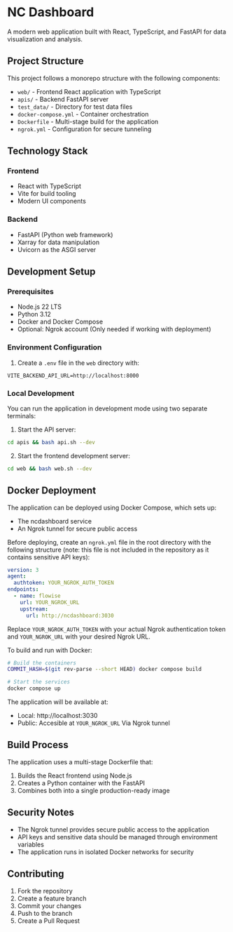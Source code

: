 # NC Dashboard

A modern web application built with React, TypeScript, and FastAPI for data visualization and analysis.

## Project Structure

This project follows a monorepo structure with the following components:

- `web/` - Frontend React application with TypeScript
- `apis/` - Backend FastAPI server
- `test_data/` - Directory for test data files
- `docker-compose.yml` - Container orchestration
- `Dockerfile` - Multi-stage build for the application
- `ngrok.yml` - Configuration for secure tunneling

## Technology Stack

### Frontend
- React with TypeScript
- Vite for build tooling
- Modern UI components

### Backend
- FastAPI (Python web framework)
- Xarray for data manipulation
- Uvicorn as the ASGI server

## Development Setup

### Prerequisites
- Node.js 22 LTS
- Python 3.12
- Docker and Docker Compose
- Optional: Ngrok account (Only needed if working with deployment)

### Environment Configuration

1. Create a `.env` file in the `web` directory with:
```env
VITE_BACKEND_API_URL=http://localhost:8000
```

### Local Development

You can run the application in development mode using two separate terminals:

1. Start the API server:
```sh
cd apis && bash api.sh --dev
```

2. Start the frontend development server:
```sh
cd web && bash web.sh --dev
```

## Docker Deployment

The application can be deployed using Docker Compose, which sets up:
- The ncdashboard service 
- An Ngrok tunnel for secure public access

Before deploying, create an `ngrok.yml` file in the root directory with the following structure (note: this file is not included in the repository as it contains sensitive API keys):
```yaml
version: 3
agent:
  authtoken: YOUR_NGROK_AUTH_TOKEN
endpoints:
  - name: flowise
    url: YOUR_NGROK_URL
    upstream:
      url: http://ncdashboard:3030
```

Replace `YOUR_NGROK_AUTH_TOKEN` with your actual Ngrok authentication token and `YOUR_NGROK_URL` with your desired Ngrok URL.

To build and run with Docker:

```sh
# Build the containers
COMMIT_HASH=$(git rev-parse --short HEAD) docker compose build

# Start the services
docker compose up
```

The application will be available at:
- Local: http://localhost:3030
- Public: Accesible at `YOUR_NGROK_URL` Via Ngrok tunnel

## Build Process

The application uses a multi-stage Dockerfile that:
1. Builds the React frontend using Node.js
2. Creates a Python container with the FastAPI
3. Combines both into a single production-ready image

## Security Notes

- The Ngrok tunnel provides secure public access to the application
- API keys and sensitive data should be managed through environment variables
- The application runs in isolated Docker networks for security

## Contributing

1. Fork the repository
2. Create a feature branch
3. Commit your changes
4. Push to the branch
5. Create a Pull Request
